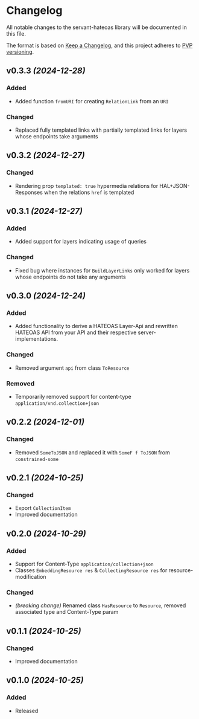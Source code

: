 # Changelog

All notable changes to the servant-hateoas library will be documented in this
file.

The format is based on [Keep a Changelog](https://keepachangelog.com/en/1.0.0/),
and this project adheres to [PVP versioning](https://pvp.haskell.org/).

## v0.3.3 _(2024-12-28)_

### Added
- Added function `fromURI` for creating `RelationLink` from an `URI`

### Changed
- Replaced fully templated links with partially templated links for layers whose endpoints take arguments

## v0.3.2 _(2024-12-27)_

### Changed
- Rendering prop `templated: true` hypermedia relations for HAL+JSON-Responses when the relations `href` is templated

## v0.3.1 _(2024-12-27)_

### Added
- Added support for layers indicating usage of queries

### Changed
- Fixed bug where instances for `BuildLayerLinks` only worked for layers whose endpoints do not take any arguments

## v0.3.0 _(2024-12-24)_

### Added
- Added functionality to derive a HATEOAS Layer-Api and rewritten HATEOAS API from your API and their respective server-implementations.

### Changed
- Removed argument `api` from class `ToResource`

### Removed
- Temporarily removed support for content-type `application/vnd.collection+json`

## v0.2.2 _(2024-12-01)_

### Changed
- Removed `SomeToJSON` and replaced it with `SomeF f ToJSON` from `constrained-some`

## v0.2.1 _(2024-10-25)_

### Changed
- Export `CollectionItem`
- Improved documentation

## v0.2.0 _(2024-10-29)_

### Added
- Support for Content-Type `application/collection+json`
- Classes `EmbeddingResource res` & `CollectingResource res` for resource-modification

### Changed
- *(breaking change)* Renamed class `HasResource` to `Resource`, removed associated type and Content-Type param

## v0.1.1 _(2024-10-25)_

### Changed
- Improved documentation

## v0.1.0 _(2024-10-25)_

### Added
- Released
